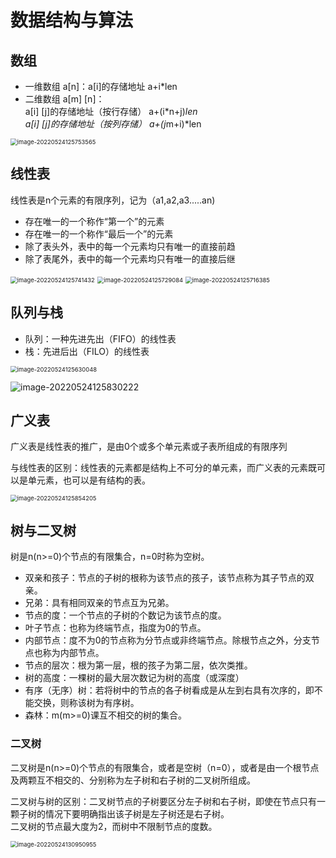 # 数据结构与算法

 ## 数组

- 一维数组 a[n]：a[i]的存储地址  a+i*len
- 二维数组 a[m] [n]：<br>a[i] [j]的存储地址（按行存储） a+(i*n+j)*len <br>a[i] [j]的存储地址（按列存储） a+(j*m+i)*len

<img src="https://knowledgeimagebed.oss-cn-hangzhou.aliyuncs.com/img/image-20220524125753565.png" alt="image-20220524125753565" style="zoom:67%;" />

## 线性表

线性表是n个元素的有限序列，记为（a1,a2,a3.....an)

- 存在唯一的一个称作“第一个”的元素
- 存在唯一的一个称作“最后一个”的元素
- 除了表头外，表中的每一个元素均只有唯一的直接前趋
- 除了表尾外，表中的每一个元素均只有唯一的直接后继



<img src="https://knowledgeimagebed.oss-cn-hangzhou.aliyuncs.com/img/image-20220524125741432.png" alt="image-20220524125741432" style="zoom:67%;" />

<img src="https://knowledgeimagebed.oss-cn-hangzhou.aliyuncs.com/img/image-20220524125729084.png" alt="image-20220524125729084" style="zoom:67%;" />

<img src="https://knowledgeimagebed.oss-cn-hangzhou.aliyuncs.com/img/image-20220524125716385.png" alt="image-20220524125716385" style="zoom:67%;" />

## 队列与栈

- 队列：一种先进先出（FIFO）的线性表
- 栈：先进后出（FILO）的线性表

<img src="https://knowledgeimagebed.oss-cn-hangzhou.aliyuncs.com/img/image-20220524125630048.png" alt="image-20220524125630048" style="zoom: 67%;" />

![image-20220524125830222](https://knowledgeimagebed.oss-cn-hangzhou.aliyuncs.com/img/image-20220524125830222.png)

## 广义表

广义表是线性表的推广，是由0个或多个单元素或子表所组成的有限序列

与线性表的区别：线性表的元素都是结构上不可分的单元素，而广义表的元素既可以是单元素，也可以是有结构的表。

<img src="https://knowledgeimagebed.oss-cn-hangzhou.aliyuncs.com/img/image-20220524125854205.png" alt="image-20220524125854205" style="zoom:67%;" />

## 树与二叉树

树是n(n>=0)个节点的有限集合，n=0时称为空树。

- 双亲和孩子：节点的子树的根称为该节点的孩子，该节点称为其子节点的双亲。
- 兄弟：具有相同双亲的节点互为兄弟。
- 节点的度：一个节点的子树的个数记为该节点的度。
- 叶子节点：也称为终端节点，指度为0的节点。
- 内部节点：度不为0的节点称为分节点或非终端节点。除根节点之外，分支节点也称为内部节点。
- 节点的层次：根为第一层，根的孩子为第二层，依次类推。
- 树的高度：一棵树的最大层次数记为树的高度（或深度）
- 有序（无序）树：若将树中的节点的各子树看成是从左到右具有次序的，即不能交换，则称该树为有序树。
- 森林：m(m>=0)课互不相交的树的集合。

### 二叉树

二叉树是n(n>=0)个节点的有限集合，或者是空树（n=0），或者是由一个根节点及两颗互不相交的、分别称为左子树和右子树的二叉树所组成。

二叉树与树的区别：二叉树节点的子树要区分左子树和右子树，即使在节点只有一颗子树的情况下要明确指出该子树是左子树还是右子树。<br>二叉树的节点最大度为2，而树中不限制节点的度数。

<img src="https://knowledgeimagebed.oss-cn-hangzhou.aliyuncs.com/img/image-20220524130950955.png" alt="image-20220524130950955" style="zoom:67%;" />



